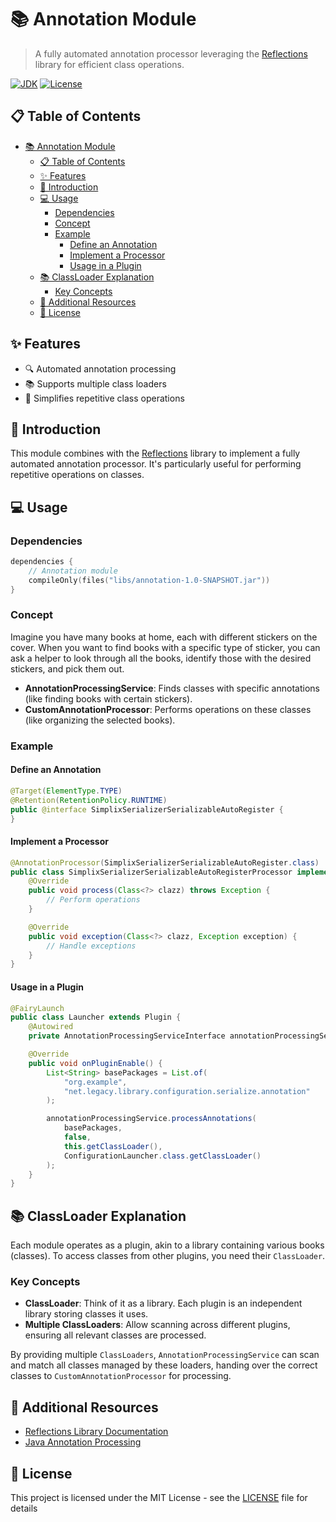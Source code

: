 # 📚 Annotation Module

> A fully automated annotation processor leveraging the [Reflections](https://github.com/ronmamo/reflections) library for efficient class operations.

[![JDK](https://img.shields.io/badge/JDK-17%2B-blue.svg)](https://www.oracle.com/java/technologies/javase/jdk17-archive-downloads.html)
[![License](https://img.shields.io/badge/license-MIT-green.svg)](LICENSE)

## 📋 Table of Contents

- [📚 Annotation Module](#-annotation-module)
  - [📋 Table of Contents](#-table-of-contents)
  - [✨ Features](#-features)
  - [📝 Introduction](#-introduction)
  - [💻 Usage](#-usage)
    - [Dependencies](#dependencies)
    - [Concept](#concept)
    - [Example](#example)
      - [Define an Annotation](#define-an-annotation)
      - [Implement a Processor](#implement-a-processor)
      - [Usage in a Plugin](#usage-in-a-plugin)
  - [📚 ClassLoader Explanation](#-classloader-explanation)
    - [Key Concepts](#key-concepts)
  - [🔗 Additional Resources](#-additional-resources)
  - [📄 License](#-license)

## ✨ Features

- 🔍 Automated annotation processing
- 📚 Supports multiple class loaders
- 🔄 Simplifies repetitive class operations

## 📝 Introduction

This module combines with the [Reflections](https://github.com/ronmamo/reflections) library to implement a fully automated annotation processor. It's particularly useful for performing repetitive operations on classes.

## 💻 Usage

### Dependencies

```kotlin
dependencies {
    // Annotation module
    compileOnly(files("libs/annotation-1.0-SNAPSHOT.jar"))
}
```

### Concept

Imagine you have many books at home, each with different stickers on the cover. When you want to find books with a specific type of sticker, you can ask a helper to look through all the books, identify those with the desired stickers, and pick them out.

- **AnnotationProcessingService**: Finds classes with specific annotations (like finding books with certain stickers).
- **CustomAnnotationProcessor**: Performs operations on these classes (like organizing the selected books).

### Example

#### Define an Annotation

```java
@Target(ElementType.TYPE)
@Retention(RetentionPolicy.RUNTIME)
public @interface SimplixSerializerSerializableAutoRegister {
}
```

#### Implement a Processor

```java
@AnnotationProcessor(SimplixSerializerSerializableAutoRegister.class)
public class SimplixSerializerSerializableAutoRegisterProcessor implements CustomAnnotationProcessor {
    @Override
    public void process(Class<?> clazz) throws Exception {
        // Perform operations
    }

    @Override
    public void exception(Class<?> clazz, Exception exception) {
        // Handle exceptions
    }
}
```

#### Usage in a Plugin

```java
@FairyLaunch
public class Launcher extends Plugin {
    @Autowired
    private AnnotationProcessingServiceInterface annotationProcessingService;

    @Override
    public void onPluginEnable() {
        List<String> basePackages = List.of(
            "org.example",
            "net.legacy.library.configuration.serialize.annotation"
        );

        annotationProcessingService.processAnnotations(
            basePackages,
            false,
            this.getClassLoader(),
            ConfigurationLauncher.class.getClassLoader()
        );
    }
}
```

## 📚 ClassLoader Explanation

Each module operates as a plugin, akin to a library containing various books (classes). To access classes from other plugins, you need their `ClassLoader`.

### Key Concepts

- **ClassLoader**: Think of it as a library. Each plugin is an independent library storing classes it uses.
- **Multiple ClassLoaders**: Allow scanning across different plugins, ensuring all relevant classes are processed.

By providing multiple `ClassLoaders`, `AnnotationProcessingService` can scan and match all classes managed by these loaders, handing over the correct classes to `CustomAnnotationProcessor` for processing.

## 🔗 Additional Resources

- [Reflections Library Documentation](https://github.com/ronmamo/reflections)
- [Java Annotation Processing](https://docs.oracle.com/javase/tutorial/java/annotations/processing.html)

## 📄 License

This project is licensed under the MIT License - see the [LICENSE](LICENSE) file for details
